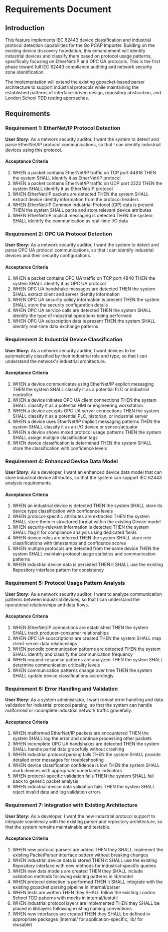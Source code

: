 # Requirements Document

## Introduction

This feature implements IEC 62443 device classification and industrial protocol detection capabilities for the Go PCAP Importer. Building on the existing device discovery foundation, this enhancement will identify industrial devices and classify them based on protocol usage patterns, specifically focusing on EtherNet/IP and OPC UA protocols. This is the first phase toward full IEC 62443 compliance auditing and network security zone identification.

The implementation will extend the existing gopacket-based parser architecture to support industrial protocols while maintaining the established patterns of interface-driven design, repository abstraction, and London School TDD testing approaches.

## Requirements

### Requirement 1: EtherNet/IP Protocol Detection

**User Story:** As a network security auditor, I want the system to detect and parse EtherNet/IP protocol communications, so that I can identify industrial devices using this protocol.

#### Acceptance Criteria

1. WHEN a packet contains EtherNet/IP traffic on TCP port 44818 THEN the system SHALL identify it as EtherNet/IP protocol
2. WHEN a packet contains EtherNet/IP traffic on UDP port 2222 THEN the system SHALL identify it as EtherNet/IP protocol  
3. WHEN EtherNet/IP packets are detected THEN the system SHALL extract device identity information from the protocol headers
4. WHEN EtherNet/IP Common Industrial Protocol (CIP) data is present THEN the system SHALL parse and store relevant device attributes
5. WHEN EtherNet/IP implicit messaging is detected THEN the system SHALL identify the communication as real-time I/O data

### Requirement 2: OPC UA Protocol Detection

**User Story:** As a network security auditor, I want the system to detect and parse OPC UA protocol communications, so that I can identify industrial devices and their security configurations.

#### Acceptance Criteria

1. WHEN a packet contains OPC UA traffic on TCP port 4840 THEN the system SHALL identify it as OPC UA protocol
2. WHEN OPC UA handshake messages are detected THEN the system SHALL extract client and server identity information
3. WHEN OPC UA security policy information is present THEN the system SHALL store the security configuration details
4. WHEN OPC UA service calls are detected THEN the system SHALL identify the type of industrial operations being performed
5. WHEN OPC UA subscription data is present THEN the system SHALL identify real-time data exchange patterns

### Requirement 3: Industrial Device Classification

**User Story:** As a network security auditor, I want devices to be automatically classified by their industrial role and type, so that I can understand the network's industrial architecture.

#### Acceptance Criteria

1. WHEN a device communicates using EtherNet/IP explicit messaging THEN the system SHALL classify it as a potential PLC or industrial controller
2. WHEN a device initiates OPC UA client connections THEN the system SHALL classify it as a potential HMI or engineering workstation
3. WHEN a device accepts OPC UA server connections THEN the system SHALL classify it as a potential PLC, historian, or industrial server
4. WHEN a device uses EtherNet/IP implicit messaging patterns THEN the system SHALL classify it as an I/O device or sensor/actuator
5. WHEN a device shows mixed protocol usage patterns THEN the system SHALL assign multiple classification tags
6. WHEN device classification is determined THEN the system SHALL store the classification with confidence levels

### Requirement 4: Enhanced Device Data Model

**User Story:** As a developer, I want an enhanced device data model that can store industrial device attributes, so that the system can support IEC 62443 analysis requirements.

#### Acceptance Criteria

1. WHEN an industrial device is detected THEN the system SHALL store its device type classification with confidence levels
2. WHEN protocol-specific attributes are extracted THEN the system SHALL store them in structured format within the existing Device model
3. WHEN security-relevant information is detected THEN the system SHALL flag it for compliance analysis using dedicated fields
4. WHEN device roles are inferred THEN the system SHALL store role classifications with timestamps and confidence scores
5. WHEN multiple protocols are detected from the same device THEN the system SHALL maintain protocol usage statistics and communication patterns
6. WHEN industrial device data is persisted THEN it SHALL use the existing Repository interface pattern for consistency

### Requirement 5: Protocol Usage Pattern Analysis

**User Story:** As a network security auditor, I want to analyze communication patterns between industrial devices, so that I can understand the operational relationships and data flows.

#### Acceptance Criteria

1. WHEN EtherNet/IP connections are established THEN the system SHALL track producer-consumer relationships
2. WHEN OPC UA subscriptions are created THEN the system SHALL map client-server data relationships  
3. WHEN periodic communication patterns are detected THEN the system SHALL identify and classify the communication frequency
4. WHEN request-response patterns are analyzed THEN the system SHALL determine communication criticality levels
5. WHEN communication patterns change over time THEN the system SHALL update device classifications accordingly

### Requirement 6: Error Handling and Validation

**User Story:** As a system administrator, I want robust error handling and data validation for industrial protocol parsing, so that the system can handle malformed or incomplete industrial network traffic gracefully.

#### Acceptance Criteria

1. WHEN malformed EtherNet/IP packets are encountered THEN the system SHALL log the error and continue processing other packets
2. WHEN incomplete OPC UA handshakes are detected THEN the system SHALL handle partial data gracefully without crashing
3. WHEN industrial protocol parsing fails THEN the system SHALL provide detailed error messages for troubleshooting
4. WHEN device classification confidence is low THEN the system SHALL mark devices with appropriate uncertainty indicators
5. WHEN protocol-specific validation fails THEN the system SHALL fall back to generic packet analysis
6. WHEN industrial device data validation fails THEN the system SHALL reject invalid data and log validation errors

### Requirement 7: Integration with Existing Architecture

**User Story:** As a developer, I want the new industrial protocol support to integrate seamlessly with the existing parser and repository architecture, so that the system remains maintainable and testable.

#### Acceptance Criteria

1. WHEN new protocol parsers are added THEN they SHALL implement the existing PacketParser interface pattern without breaking changes
2. WHEN industrial device data is stored THEN it SHALL use the existing Repository interface with new methods for industrial-specific queries
3. WHEN new data models are created THEN they SHALL include validation methods following existing patterns in lib/model
4. WHEN protocol detection is performed THEN it SHALL integrate with the existing gopacket parsing pipeline in internal/parser
5. WHEN tests are written THEN they SHALL follow the existing London School TDD patterns with mocks in internal/testutil
6. WHEN industrial protocol layers are implemented THEN they SHALL be placed in lib/layers following existing naming conventions
7. WHEN new interfaces are created THEN they SHALL be defined in appropriate packages (internal/ for application-specific, lib/ for reusable)